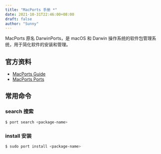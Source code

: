 ```yaml
---
title: "MacPorts 手册 *"
date: 2021-10-31T22:46:00+08:00
draft: false
author: "Sunny"
---
```


MacPorts 原名 DarwinPorts，是 macOS 和 Darwin 操作系统的软件包管理系统，用于简化软件的安装和管理。

## 官方资料

- [MacPorts Guide](https://guide.macports.org/)
- [MacPorts Ports](https://ports.macports.org/)

## 常用命令

### search 搜索

```bash
$ port search <package-name>
```

### install 安装

```bash
$ sudo port install <package-name>
```


